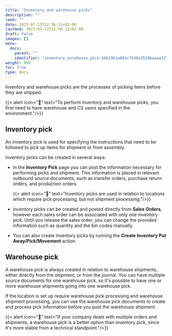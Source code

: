 ```yaml
---
title: "Inventory and warehouse picks"
description: ""
lead: ""
date: 2023-07-13T12:56:11+02:00
lastmod: 2023-07-13T12:56:11+02:00
draft: false
images: []
menu:
  docs:
    parent: ""
    identifier: "inventory_warehouse_pick-b9b19b1a663c7b30a3520baaaa127728"
weight: 999
toc: true
type: docs
---
```


Inventory and warehouse picks are the processes of picking items before they are shipped.

  {{< alert icon="📝" text="To perform inventory and warehouse picks, you first need to have warehouse and CS users specified in the environment."/>}}

## Inventory pick

An inventory pick is used for specifying the instructions that need to be followed to pick up items for shipment or from assembly. 

Inventory picks can be created in several ways:

- In the **Inventory Pick** page you can post the information necessary for performing picks and shipment. This information is placed in relevant outbound source documents, such as transfer orders, purchase return orders, and production orders.

  {{< alert icon="📝" text="Inventory picks are used in relation to locations which require pick processing, but not shipment processing."/>}}


- Inventory picks can be created and posted directly from **Sales Orders**, however each sales order can be associated with only one inventory pick. Until you release the sales order, you can change the provided information such as quantity and the bin codes manually. 

- You can also create inventory picks by running the **Create Inventory Put Away/Pick/Movement** action.

## Warehouse pick

A warehouse pick is always created in relation to warehouse shipments, either directly from the shipment, or from the journal. You can have multiple source documents for one warehouse pick, so it's possible to have one or more warehouse shipments going into one warehouse pick. 

If the location is set up require warehouse pick processing and warehouse shipment processing, you can use the warehouse pick documents to create and process pick information before you post the warehouse shipment. 

  {{< alert icon="📝" text="If your company deals with multiple orders and shipments, a warehouse pick is a better option than inventory pick, since it's more stable from a technical standpoint."/>}}
